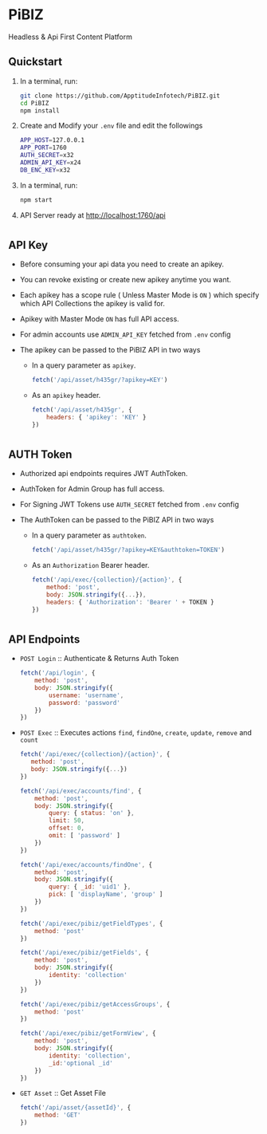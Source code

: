 # PiBIZ
Headless &amp; Api First Content Platform

Quickstart
----------

1. In a terminal, run:

   ```bash
   git clone https://github.com/ApptitudeInfotech/PiBIZ.git
   cd PiBIZ
   npm install
   ```

1. Create and Modify your `.env` file and edit the followings

    ```bash
    APP_HOST=127.0.0.1
    APP_PORT=1760
    AUTH_SECRET=x32
    ADMIN_API_KEY=x24
    DB_ENC_KEY=x32
    ```

1. In a terminal, run:

   ```bash
   npm start
   ```

1. API Server ready at [http://localhost:1760/api](http://localhost:1760/api)

#

API Key
----------

- Before consuming your api data you need to create an apikey. 
- You can revoke existing or create new apikey anytime you want.
- Each apikey has a scope rule ( Unless Master Mode is  `ON` )  which specify which API Collections the apikey is valid for. 
- Apikey with Master Mode `ON` has full API access.
- For admin accounts use `ADMIN_API_KEY` fetched from `.env` config

- The apikey can be passed to the PiBIZ API in two ways
    - In a query parameter as `apikey`.   
        ```js
        fetch('/api/asset/h435gr/?apikey=KEY')
        ```

    - As an `apikey` header.
        ```js
        fetch('/api/asset/h435gr', {
            headers: { 'apikey': 'KEY' }
        })
        ```

#

AUTH Token
----------

- Authorized api endpoints requires JWT AuthToken. 
- AuthToken for Admin Group has full access.
- For Signing JWT Tokens use `AUTH_SECRET` fetched from `.env` config

- The AuthToken can be passed to the PiBIZ API in two ways
    - In a query parameter as `authtoken`.   
        ```js
        fetch('/api/asset/h435gr/?apikey=KEY&authtoken=TOKEN')
        ```

    - As an `Authorization` Bearer header.
        ```js
        fetch('/api/exec/{collection}/{action}', {
            method: 'post',       
            body: JSON.stringify({...}),
            headers: { 'Authorization': 'Bearer ' + TOKEN }
        })   
        ```        
    

#

API Endpoints
----------

- `POST Login` ::  Authenticate & Returns Auth Token   
        
    ```js
    fetch('/api/login', {
        method: 'post',       
        body: JSON.stringify({
            username: 'username',
            password: 'password'
        })
    })   
    ```

- `POST Exec` :: Executes actions `find`, `findOne`, `create`, `update`, `remove` and `count`
        
     ```js
    fetch('/api/exec/{collection}/{action}', {
        method: 'post',       
        body: JSON.stringify({...})
    })   
    ```

    ```js
    fetch('/api/exec/accounts/find', {
        method: 'post',
        body: JSON.stringify({            
            query: { status: 'on' },
            limit: 50,
            offset: 0,
            omit: [ 'password' ]
        })    
    })   
    ```


    ```js
    fetch('/api/exec/accounts/findOne', {
        method: 'post',
        body: JSON.stringify({           
            query: { _id: 'uid1' },           
            pick: [ 'displayName', 'group' ]
        })    
    })   
    ```


    ```js
    fetch('/api/exec/pibiz/getFieldTypes', {
        method: 'post'        
    })   
    ```

    ```js
    fetch('/api/exec/pibiz/getFields', {
        method: 'post',
        body: JSON.stringify({           
            identity: 'collection'           
        })    
    })   
    ```

    ```js
    fetch('/api/exec/pibiz/getAccessGroups', {
        method: 'post'        
    })   
    ```

    ```js
    fetch('/api/exec/pibiz/getFormView', {
        method: 'post',
        body: JSON.stringify({           
            identity: 'collection',
            _id:'optional _id'           
        })    
    })   
    ```


- `GET Asset` ::  Get Asset File   
        
    ```js
    fetch('/api/asset/{assetId}', {
        method: 'GET'             
    })   
    ```
